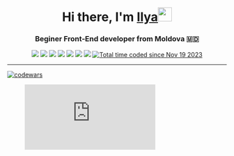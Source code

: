 <h1 align="center">Hi there, I'm <a href="https://github.com/igang20" target="_blank">Ilya</a><img src="https://github.com/blackcater/blackcater/raw/main/images/Hi.gif" height="32"/></h1>
<h3 align="center">Beginer Front-End developer from Moldova 🇲🇩</h3>
<div align='center'>
  <img src="https://img.shields.io/badge/Codewars-B1361E?style=for-the-badge&logo=codewars&logoColor=grey">
  <img src="https://img.shields.io/badge/react-%2320232a.svg?style=for-the-badge&logo=react&logoColor=%2361DAFB">
  <img src="https://img.shields.io/badge/steam-%23000000.svg?style=for-the-badge&logo=steam&logoColor=white">
  <img src="https://img.shields.io/badge/Visual%20Studio%20Code-0078d7.svg?style=for-the-badge&logo=visual-studio-code&logoColor=white">
  <img src="https://img.shields.io/badge/css3-%231572B6.svg?style=for-the-badge&logo=css3&logoColor=white">
  <img src="https://img.shields.io/badge/html5-%23E34F26.svg?style=for-the-badge&logo=html5&logoColor=white">
  <img src="https://img.shields.io/badge/javascript-%23323330.svg?style=for-the-badge&logo=javascript&logoColor=%23F7DF1E">
 <a href="https://wakatime.com/@018be85e-4aef-47c4-a5bd-6ac192be0e86"><img src="https://wakatime.com/badge/user/018be85e-4aef-47c4-a5bd-6ac192be0e86.svg" alt="Total time coded since Nov 19 2023" /></a>
</div>

<hr styles="width:100%; height:1px"/>

[![codewars](https://www.codewars.com/users/igang20/badges/large)](https://www.codewars.com/users/igang20)

<figure><embed src="https://wakatime.com/share/@018be85e-4aef-47c4-a5bd-6ac192be0e86/b60747e5-2f9b-418b-ae20-7bc7815e74b2.svg"></embed></figure>
